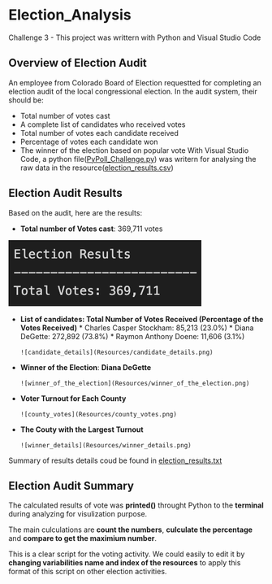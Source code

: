 # Election_Analysis
Challenge 3 - This project was writtern with Python and Visual Studio Code

## Overview of Election Audit
An employee from Colorado Board of Election requestted for completing an election audit of the local congressional election.  In the audit system, their should be:
- Total number of votes cast
- A complete list of candidates who received votes
- Total number of votes each candidate received
- Percentage of votes each candidate won
- The winner of the election based on popular vote
With Visual Studio Code, a python file([PyPoll_Challenge.py](/PyRoll_Challenge.py)) was writern for analysing the raw data in the resource([election_results.csv](Resources/election_results.csv))

## Election Audit Results
Based on the audit, here are the results:
- **Total number of Votes cast**: 369,711 votes

![election_results](Resources/election_results.png)

- **List of candidates: Total Number of Votes Received (Percentage of the Votes Received)**
      * Charles Casper Stockham: 85,213 (23.0%)
      * Diana DeGette: 272,892 (73.8%)
      * Raymon Anthony Doene: 11,606 (3.1%)
      
      ![candidate_details](Resources/candidate_details.png)
      
- **Winner of the Election**: **Diana DeGette**

      ![winner_of_the_election](Resources/winner_of_the_election.png)
      

- **Voter Turnout for Each County**

      ![county_votes](Resources/county_votes.png)

- **The Couty with the Largest Turnout**

      ![winner_details](Resources/winner_details.png)


Summary of results details coud be found in [election_results.txt](/Election_Analysis/election_results.txt)

## Election Audit Summary

The calculated results of vote was **printed()** throught Python to the **terminal** during analyzing for visulization purpose.

The main culculations are **count the numbers**, **culculate the percentage** and **compare to get the maximium number**.

This is a clear script for the voting activity. We could easily to edit it by **changing variabilities name and index of the resources** to apply this format of this script on other election activities. 

